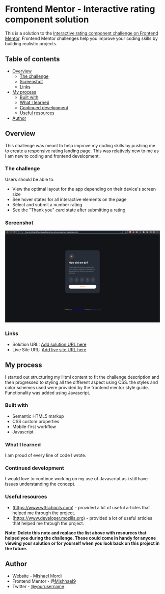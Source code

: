 # Frontend Mentor - Interactive rating component solution

This is a solution to the [Interactive rating component challenge on Frontend Mentor](https://www.frontendmentor.io/challenges/interactive-rating-component-koxpeBUmI). Frontend Mentor challenges help you improve your coding skills by building realistic projects.

## Table of contents

- [Overview](#overview)
  - [The challenge](#the-challenge)
  - [Screenshot](#screenshot)
  - [Links](#links)
- [My process](#my-process)
  - [Built with](#built-with)
  - [What I learned](#what-i-learned)
  - [Continued development](#continued-development)
  - [Useful resources](#useful-resources)
- [Author](#author)


## Overview
This challenge was meant to help improve my coding skills by pushing me to create a responsive rating landing page. This was relatively new to me as I am new to coding and frontend development.

### The challenge

Users should be able to:

- View the optimal layout for the app depending on their device's screen size
- See hover states for all interactive elements on the page
- Select and submit a number rating
- See the "Thank you" card state after submitting a rating

### Screenshot

![](/images/screenshot.png)

### Links

- Solution URL: [Add solution URL here](https://your-solution-url.com)
- Live Site URL: [Add live site URL here](https://your-live-site-url.com)

## My process
I started out structuring my Html content to fit the challenge description and then progressed to styling all the different aspect using CSS. the styles and color schemes used were provided by the frontend mentor style guide. Functionality was added using Javascript.

### Built with

- Semantic HTML5 markup
- CSS custom properties
- Mobile-first workflow
- Javascript



### What I learned

I am proud of every line of code I wrote.



### Continued development

I would love to continue working on my use of Javascript as i still have issues understanding the concept.


### Useful resources

- (https://www.w3schools.com) - provided a lot of useful articles that helped me through the project.
- (https://www.developer.mozilla.org) - provided a lot of useful articles that helped me through the project.

**Note: Delete this note and replace the list above with resources that helped you during the challenge. These could come in handy for anyone viewing your solution or for yourself when you look back on this project in the future.**

## Author

- Website - [Mishael Mordi](https://github.com/Mishhael9/)
- Frontend Mentor - [@Mishhael9](https://www.frontendmentor.io/profile/Mishhael9)
- Twitter - [@yourusername](https://www.twitter.com/wolves_hampton)
